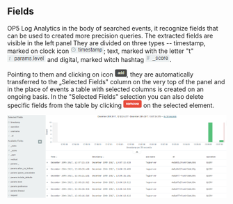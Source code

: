 Fields
------

OP5 Log Analytics in the body of searched events, it recognize fields
that can be used to created more precision queries. The extracted
fields are visible in the left panel They are divided on three types
-- timestamp, marked on clock icon
![](./media/media/image9.png); text, marked with the letter "t"
![](./media/media/image10.png) and digital, marked witch hashtag
![](./media/media/image11.png).

Pointing to them and clicking on icon
![](./media/media/image12.png), they are automatically transferred to
the „Selected Fields" column on the very top of the panel and in the
place of events a table with selected columns is created on an ongoing
basis. In the "Selected Fields" selection you can also delete specific
fields from the table by clicking
![](./media/media/image13.png) on the selected element.

![](./media/media/image14.png)

